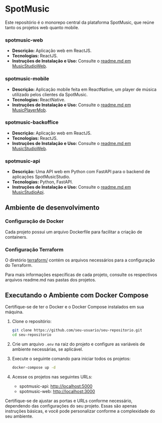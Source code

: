 # SpotMusic

Este repositório é o monorepo central da plataforma SpotMusic, que reúne tanto os projetos web quanto mobile.

### spotmusic-web

- **Descrição:** Aplicação web em ReactJS.
- **Tecnologias:** ReactJS.
- **Instruções de Instalação e Uso:** Consulte o [readme.md em MusicStudioWeb](MusicStudioWeb/readme.md).

### spotmusic-mobile

- **Descrição:** Aplicação mobile feita em ReactNative, um player de música utilizado pelos clientes da SpotMusic.
- **Tecnologias:** ReactNative.
- **Instruções de Instalação e Uso:** Consulte o [readme.md em MusicPlayerMob](MusicPlayerMob/readme.md).

### spotmusic-backoffice

- **Descrição:** Aplicação web em ReactJS.
- **Tecnologias:** ReactJS.
- **Instruções de Instalação e Uso:** Consulte o [readme.md em MusicStudioWeb](MusicStudioWeb/readme.md).

### spotmusic-api

- **Descrição:** Uma API web em Python com FastAPI para o backend de aplicações SpotMusicStudio.
- **Tecnologias:** Python, FastAPI.
- **Instruções de Instalação e Uso:** Consulte o [readme.md em MusicStudioApi](MusicStudioApi/readme.md).


## **Ambiente de desenvolvimento**

### Configuração de Docker

Cada projeto possui um arquivo Dockerfile para facilitar a criação de containers.

### Configuração Terraform

O diretório [terraform/](terraform/) contém os arquivos necessários para a configuração do Terraform.

Para mais informações específicas de cada projeto, consulte os respectivos arquivos readme.md nas pastas dos projetos.

## **Executando o Ambiente com Docker Compose**

Certifique-se de ter o Docker e o Docker Compose instalados em sua máquina.

1. Clone o repositório:

   ```bash
   git clone https://github.com/seu-usuario/seu-repositorio.git
   cd seu-repositorio
   ```

2. Crie um arquivo `.env` na raiz do projeto e configure as variáveis de ambiente necessárias, se aplicável.

3. Execute o seguinte comando para iniciar todos os projetos:

   ```bash
   docker-compose up -d
   ```

4. Acesse os projetos nas seguintes URLs:

   - spotmusic-api: [http://localhost:5000](http://localhost:5000)
   - spotmusic-web: [http://localhost:3000](http://localhost:3000)

Certifique-se de ajustar as portas e URLs conforme necessário, dependendo das configurações do seu projeto. Essas são apenas instruções básicas, e você pode personalizar conforme a complexidade do seu ambiente.

